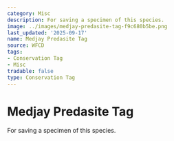 ```yaml
---
category: Misc
description: For saving a specimen of this species.
image: ../images/medjay-predasite-tag-f9c680b5be.png
last_updated: '2025-09-17'
name: Medjay Predasite Tag
source: WFCD
tags:
- Conservation Tag
- Misc
tradable: false
type: Conservation Tag
---
```


# Medjay Predasite Tag

For saving a specimen of this species.

